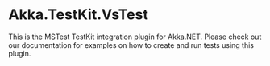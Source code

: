 # Akka.TestKit.VsTest

This is the MSTest TestKit integration plugin for Akka.NET. Please check out our documentation for examples on how to create and run tests using this plugin.
